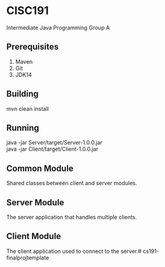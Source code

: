 # CISC191
Intermediate Java Programming Group A
## Prerequisites
1. Maven
2. Git
3. JDK14
## Building
mvn clean install
## Running
java -jar Server/target/Server-1.0.0.jar  
java -jar Client/target/Client-1.0.0.jar
## Common Module
Shared classes between client and server modules.
## Server Module
The server application that handles multiple clients.
## Client Module
The client application used to connect to the server.# cs191-finalprojtemplate
